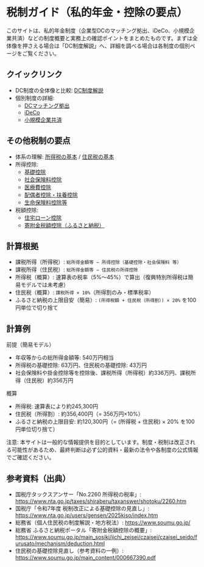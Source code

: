# 税制ガイド（私的年金・控除の要点）

このサイトは、私的年金制度（企業型DCのマッチング拠出、iDeCo、小規模企業共済）などの制度概要と実務上の確認ポイントをまとめたものです。まずは全体像を押さえる場合は「DC制度解説」へ、詳細を調べる場合は各制度の個別ページをご覧ください。

## クイックリンク
- DC制度の全体像と比較: [DC制度解説](DC制度解説.md)
- 個別制度の詳細:
  - [DCマッチング拠出](DCマッチング拠出.md)
  - [iDeCo](個人型確定拠出年金_iDeCo.md)
  - [小規模企業共済](小規模企業共済.md)

## その他税制の要点
- 体系の理解: [所得税の基本](所得税の基本.md) / [住民税の基本](住民税の基本.md)
- 所得控除:
  - [基礎控除](基礎控除.md)
  - [社会保険料控除](社会保険料控除.md)
  - [医療費控除](医療費控除.md)
  - [配偶者控除・扶養控除](配偶者控除_扶養控除.md)
  - [生命保険料控除等](生命保険料控除等.md)
- 税額控除:
  - [住宅ローン控除](住宅ローン控除.md)
  - [寄附金税額控除（ふるさと納税）](寄附金控除_ふるさと納税.md)

## 計算根拠
- 課税所得（所得税）: `総所得金額等 − 所得控除（基礎控除・社会保険料 等）`
- 課税所得（住民税）: `総所得金額等 − 住民税の所得控除`
- 所得税（概算）: 速算表の税率（5%〜45%）で算出（復興特別所得税は簡易モデルでは未考慮）
- 住民税（概算）: `課税所得 × 10%`（所得割のみ・標準税率）
- ふるさと納税の上限目安（簡易）: `(所得税額 + 住民税（所得割）) × 20%` を100円単位で切り捨て

## 計算例
前提（簡易モデル）
- 年収等からの総所得金額等: 540万円相当
- 所得税の基礎控除: 63万円、住民税の基礎控除: 43万円
- 社会保険料や掛金控除等を控除後、課税所得（所得税）約336万円、課税所得（住民税）約356万円

概算
- 所得税: 速算表により約245,300円
- 住民税（所得割）: 約356,400円（= 356万円×10%）
- ふるさと納税の上限目安: 約120,300円（= (所得税 + 住民税) × 20% を100円単位切り捨て）

注意: 本サイトは一般的な情報提供を目的としています。制度・税制は改正される可能性があるため、最終判断は必ず公的資料・最新の法令や各制度の公式情報でご確認ください。

## 参考資料（出典）
- 国税庁タックスアンサー「No.2260 所得税の税率」: https://www.nta.go.jp/taxes/shiraberu/taxanswer/shotoku/2260.htm
- 国税庁「令和7年度 税制改正による基礎控除の見直し」: https://www.nta.go.jp/users/gensen/2025kiso/index.htm
- 総務省（個人住民税の制度解説・地方税法）: https://www.soumu.go.jp/
- 総務省 ふるさと納税ポータル「寄附金税額控除の概要」: https://www.soumu.go.jp/main_sosiki/jichi_zeisei/czaisei/czaisei_seido/furusato/mechanism/deduction.html
- 住民税の基礎控除見直し（参考資料の一例）: https://www.soumu.go.jp/main_content/000667390.pdf
